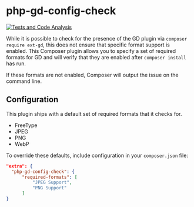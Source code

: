 # php-gd-config-check

[![Tests and Code Analysis](https://github.com/ChromaticHQ/php-gd-config-check/actions/workflows/ci.yml/badge.svg)](https://github.com/ChromaticHQ/php-gd-config-check/actions/workflows/ci.yml)

While it is possible to check for the presence of the GD plugin via `composer require ext-gd`, this does not ensure that specific format support is enabled. This Composer plugin allows you to specify a set of required formats for GD and will verify that they are enabled after `composer install` has run.

If these formats are not enabled, Composer will output the issue on the command line.

## Configuration
This plugin ships with a default set of required formats that it checks for.

* FreeType
* JPEG
* PNG
* WebP

To override these defaults, include configuration in your `composer.json` file:

```json
"extra": {
  "php-gd-config-check": {
      "required-formats": [
          "JPEG Support",
          "PNG Support"
      ]
}
```

